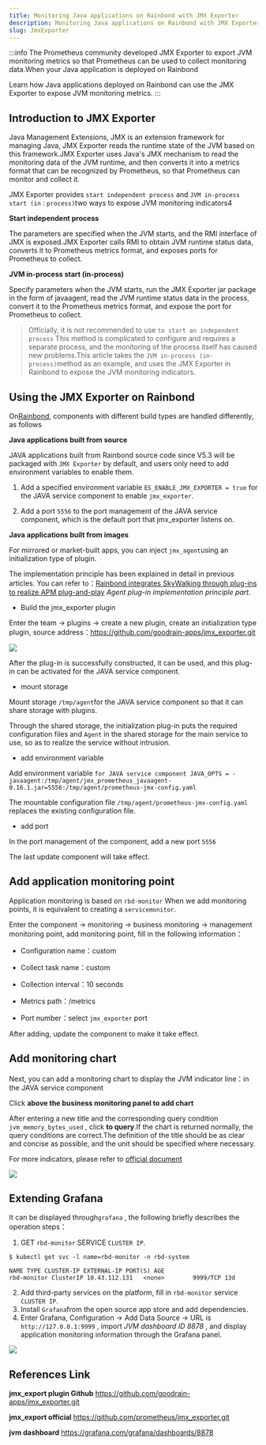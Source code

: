 ```yaml
---
title: Monitoring Java applications on Rainbond with JMX Exporter
description: Monitoring Java applications on Rainbond with JMX Exporter
slug: JmxExporter
---
```


:::info The Prometheus community developed JMX Exporter to export JVM monitoring metrics so that Prometheus can be used to collect monitoring data.When your Java application is deployed on Rainbond

Learn how Java applications deployed on Rainbond can use the JMX Exporter to expose JVM monitoring metrics. :::

<!--truncate-->

## Introduction to JMX Exporter

Java Management Extensions, JMX is an extension framework for managing Java, JMX Exporter reads the runtime state of the JVM based on this framework.JMX Exporter uses Java's JMX mechanism to read the monitoring data of the JVM runtime, and then converts it into a metrics format that can be recognized by Prometheus, so that Prometheus can monitor and collect it.

JMX Exporter provides `start independent process` and `JVM in-process start (in：process)`two ways to expose JVM monitoring indicators4

**Start independent process**

The parameters are specified when the JVM starts, and the RMI interface of JMX is exposed.JMX Exporter calls RMI to obtain JVM runtime status data, converts it to Prometheus metrics format, and exposes ports for Prometheus to collect.

**JVM in-process start (in-process)**

Specify parameters when the JVM starts, run the JMX Exporter jar package in the form of javaagent, read the JVM runtime status data in the process, convert it to the Prometheus metrics format, and expose the port for Prometheus to collect.

> Officially, it is not recommended to use `to start an independent process` This method is complicated to configure and requires a separate process, and the monitoring of the process itself has caused new problems.This article takes the `JVM in-process (in-process)`method as an example, and uses the JMX Exporter in Rainbond to expose the JVM monitoring indicators.



## Using the JMX Exporter on Rainbond

On[Rainbond](https://www.rainbond.com?channel=k8s), components with different build types are handled differently, as follows



**Java applications built from source**

JAVA applications built from Rainbond source code since V5.3 will be packaged with `JMX Exporter` by default, and users only need to add environment variables to enable them.

1. Add a specified environment variable `ES_ENABLE_JMX_EXPORTER = true` for the JAVA service component to enable `jmx_exporter`.

2. Add a port `5556` to the port management of the JAVA service component, which is the default port that jmx_exporter listens on.



**Java applications built from images**

For mirrored or market-built apps, you can inject `jmx_agent`using an initialization type of plugin.

The implementation principle has been explained in detail in previous articles. You can refer to：[Rainbond integrates SkyWalking through plug-ins to realize APM plug-and-play](https://mp.weixin.qq.com/s/cqZsy2TEYStoRaDDOdSbcQ) *Agent plug-in implementation principle part*.

* Build the jmx_exporter plugin

Enter the team -> plugins -> create a new plugin, create an initialization type plugin, source address：https://github.com/goodrain-apps/jmx_exporter.git

![](https://static.goodrain.com/wechat/app-monitor/create_jmx.png)

After the plug-in is successfully constructed, it can be used, and this plug-in can be activated for the JAVA service component.

* mount storage

Mount storage `/tmp/agent`for the JAVA service component so that it can share storage with plugins.

Through the shared storage, the initialization plug-in puts the required configuration files and `Agent` in the shared storage for the main service to use, so as to realize the service without intrusion.

* add environment variable

Add environment variable `for JAVA service component JAVA_OPTS = -javaagent:/tmp/agent/jmx_prometheus_javaagent-0.16.1.jar=5556:/tmp/agent/prometheus-jmx-config.yaml`

The mountable configuration file `/tmp/agent/prometheus-jmx-config.yaml` replaces the existing configuration file.

* add port

In the port management of the component, add a new port `5556`

The last update component will take effect.



## Add application monitoring point

Application monitoring is based on `rbd-monitor` When we add monitoring points, it is equivalent to creating a `servicemonitor`.



Enter the component -> monitoring -> business monitoring -> management monitoring point, add monitoring point, fill in the following information：

* Configuration name：custom

* Collect task name：custom

* Collection interval：10 seconds

* Metrics path：/metrics

* Port number：select `jmx_exporter` port

After adding, update the component to make it take effect.



## Add monitoring chart

Next, you can add a monitoring chart to display the JVM indicator line：in the JAVA service component

Click **above the business monitoring panel to add chart**

After entering a new title and the corresponding query condition `jvm_memory_bytes_used` , click **to query**.If the chart is returned normally, the query conditions are correct.The definition of the title should be as clear and concise as possible, and the unit should be specified where necessary.

For more indicators, please refer to [official document](https://github.com/prometheus/jmx_exporter)

![](https://static.goodrain.com/docs/5.3/practices/app-dev/java-exporter/java-exporter-2.png)



## Extending Grafana

It can be displayed through`grafana` , the following briefly describes the operation steps：

1. GET `rbd-monitor` SERVICE `CLUSTER IP`.

```shell
$ kubectl get svc -l name=rbd-monitor -n rbd-system

NAME TYPE CLUSTER-IP EXTERNAL-IP PORT(S) AGE
rbd-monitor ClusterIP 10.43.112.131   <none>        9999/TCP 13d
```

2. Add third-party services on the platform, fill in `rbd-monitor` service `CLUSTER IP`.
3. Install `Grafana`from the open source app store and add dependencies.
4. Enter Grafana, Configuration -> Add Data Source -> URL is `http://127.0.0.1:9999` , import *JVM dashboard ID 8878* , and display application monitoring information through the Grafana panel.

![](https://static.goodrain.com/wechat/app-monitor/grafana-dashboard.png)



## References Link

**jmx_export plugin Github**  https://github.com/goodrain-apps/jmx_exporter.git

**jmx_export official**  https://github.com/prometheus/jmx_exporter.git

**jvm dashboard**  https://grafana.com/grafana/dashboards/8878

